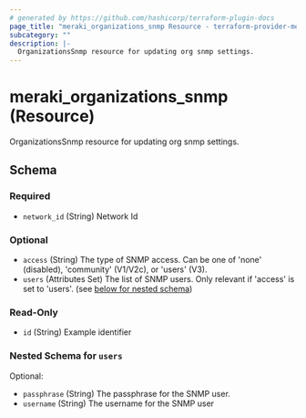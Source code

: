 ```yaml
---
# generated by https://github.com/hashicorp/terraform-plugin-docs
page_title: "meraki_organizations_snmp Resource - terraform-provider-meraki"
subcategory: ""
description: |-
  OrganizationsSnmp resource for updating org snmp settings.
---
```


# meraki_organizations_snmp (Resource)

OrganizationsSnmp resource for updating org snmp settings.



<!-- schema generated by tfplugindocs -->
## Schema

### Required

- `network_id` (String) Network Id

### Optional

- `access` (String) The type of SNMP access. Can be one of 'none' (disabled), 'community' (V1/V2c), or 'users' (V3).
- `users` (Attributes Set) The list of SNMP users. Only relevant if 'access' is set to 'users'. (see [below for nested schema](#nestedatt--users))

### Read-Only

- `id` (String) Example identifier

<a id="nestedatt--users"></a>
### Nested Schema for `users`

Optional:

- `passphrase` (String) The passphrase for the SNMP user.
- `username` (String) The username for the SNMP user


